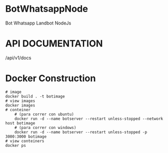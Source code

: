 # BotWhatsappNode
Bot Whatsapp Landbot NodeJs


# API DOCUMENTATION
/api/v1/docs

# Docker Construction
    # image
    docker build . -t botimage
    # view images
    docker images
    # conteiner
        # (para correr con ubuntu)
        docker run -d --name botserver --restart unless-stopped --network host botimage
        # (para correr con windows)
        docker run -d --name botserver --restart unless-stopped -p 3000:3000 botimage
    # view conteiners
    docker ps